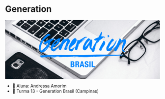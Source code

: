 # Generation

<img align="center" src="gen-img.png">

- :sparkling_heart: Aluna: Andressa Amorim
- :book: Turma 13 - Generation Brasil (Campinas)
